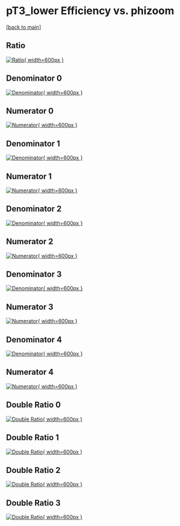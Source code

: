 # pT3_lower Efficiency vs. phizoom

[[back to main](./)]



## Ratio

[![Ratio](../mtv/var/pT3_lower_loweta_321_-1_eff_phizoom.png){ width=600px }](../mtv/var/pT3_lower_loweta_321_-1_eff_phizoom.pdf)

## Denominator 0

[![Denominator](../mtv/den/pT3_lower_loweta_321_-1_eff_phizoom_den0.png){ width=600px }](../mtv/den/pT3_lower_loweta_321_-1_eff_phizoom_den0.pdf)

## Numerator 0

[![Numerator](../mtv/num/pT3_lower_loweta_321_-1_eff_phizoom_num0.png){ width=600px }](../mtv/num/pT3_lower_loweta_321_-1_eff_phizoom_num0.pdf)

## Denominator 1

[![Denominator](../mtv/den/pT3_lower_loweta_321_-1_eff_phizoom_den1.png){ width=600px }](../mtv/den/pT3_lower_loweta_321_-1_eff_phizoom_den1.pdf)

## Numerator 1

[![Numerator](../mtv/num/pT3_lower_loweta_321_-1_eff_phizoom_num1.png){ width=600px }](../mtv/num/pT3_lower_loweta_321_-1_eff_phizoom_num1.pdf)

## Denominator 2

[![Denominator](../mtv/den/pT3_lower_loweta_321_-1_eff_phizoom_den2.png){ width=600px }](../mtv/den/pT3_lower_loweta_321_-1_eff_phizoom_den2.pdf)

## Numerator 2

[![Numerator](../mtv/num/pT3_lower_loweta_321_-1_eff_phizoom_num2.png){ width=600px }](../mtv/num/pT3_lower_loweta_321_-1_eff_phizoom_num2.pdf)

## Denominator 3

[![Denominator](../mtv/den/pT3_lower_loweta_321_-1_eff_phizoom_den3.png){ width=600px }](../mtv/den/pT3_lower_loweta_321_-1_eff_phizoom_den3.pdf)

## Numerator 3

[![Numerator](../mtv/num/pT3_lower_loweta_321_-1_eff_phizoom_num3.png){ width=600px }](../mtv/num/pT3_lower_loweta_321_-1_eff_phizoom_num3.pdf)

## Denominator 4

[![Denominator](../mtv/den/pT3_lower_loweta_321_-1_eff_phizoom_den4.png){ width=600px }](../mtv/den/pT3_lower_loweta_321_-1_eff_phizoom_den4.pdf)

## Numerator 4

[![Numerator](../mtv/num/pT3_lower_loweta_321_-1_eff_phizoom_num4.png){ width=600px }](../mtv/num/pT3_lower_loweta_321_-1_eff_phizoom_num4.pdf)

## Double Ratio 0

[![Double Ratio](../mtv/ratio/pT3_lower_loweta_321_-1_eff_phizoom_ratio0.png){ width=600px }](../mtv/ratio/pT3_lower_loweta_321_-1_eff_phizoom_ratio0.pdf)

## Double Ratio 1

[![Double Ratio](../mtv/ratio/pT3_lower_loweta_321_-1_eff_phizoom_ratio1.png){ width=600px }](../mtv/ratio/pT3_lower_loweta_321_-1_eff_phizoom_ratio1.pdf)

## Double Ratio 2

[![Double Ratio](../mtv/ratio/pT3_lower_loweta_321_-1_eff_phizoom_ratio2.png){ width=600px }](../mtv/ratio/pT3_lower_loweta_321_-1_eff_phizoom_ratio2.pdf)

## Double Ratio 3

[![Double Ratio](../mtv/ratio/pT3_lower_loweta_321_-1_eff_phizoom_ratio3.png){ width=600px }](../mtv/ratio/pT3_lower_loweta_321_-1_eff_phizoom_ratio3.pdf)

